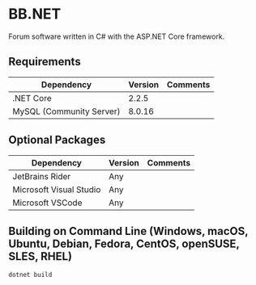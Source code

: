 # BB.NET

Forum software written in C# with the ASP.NET Core framework.

## Requirements
| Dependency               | Version | Comments |
|--------------------------|---------|----------|
| .NET Core                | 2.2.5   |          |
| MySQL (Community Server) | 8.0.16  |          |

## Optional Packages
| Dependency                | Version | Comments |
|---------------------------|---------|----------|
| JetBrains Rider           | Any     |          |
| Microsoft Visual Studio   | Any     |          |
| Microsoft VSCode          | Any     |          |

## Building on Command Line (Windows, macOS, Ubuntu, Debian, Fedora, CentOS, openSUSE, SLES, RHEL)

```
dotnet build
```
